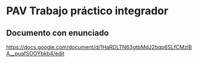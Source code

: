 # PAV Trabajo práctico integrador

## Documento con enunciado
https://docs.google.com/document/d/1HaRDLTN63gtbMdJ2bqp6SLfCMzlBA__puafSOOYbkb4/edit
